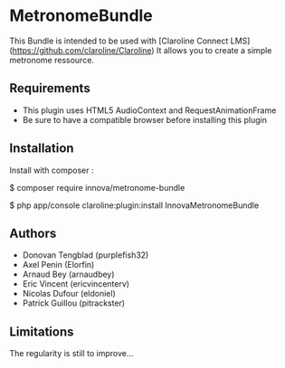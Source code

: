 # MetronomeBundle
This Bundle is intended to be used with [Claroline Connect LMS] (https://github.com/claroline/Claroline)
It allows you to create a simple metronome ressource.

## Requirements
- This plugin uses HTML5 AudioContext and RequestAnimationFrame
- Be sure to have a compatible browser before installing this plugin

## Installation

Install with composer :

   $ composer require innova/metronome-bundle
   
   $ php app/console claroline:plugin:install InnovaMetronomeBundle

## Authors

* Donovan Tengblad (purplefish32)
* Axel Penin (Elorfin)
* Arnaud Bey (arnaudbey)
* Eric Vincent (ericvincenterv)
* Nicolas Dufour (eldoniel)
* Patrick Guillou (pitrackster)

## Limitations
The regularity is still to improve...
